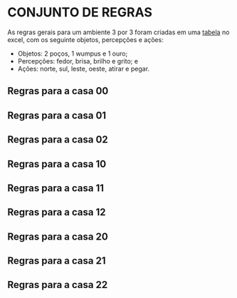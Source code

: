 # **CONJUNTO DE REGRAS**

As regras gerais para um ambiente 3 por 3 foram criadas em uma [tabela](https://docs.google.com/spreadsheets/d/1P9ERyc96ZGstzZdIpT79o8C-XpIPPAhLF2d93hOksVY/edit?usp=sharing) no excel, com os seguinte objetos, percepções e ações:

- Objetos: 2 poços, 1 wumpus e 1 ouro;
- Percepções: fedor, brisa, brilho e grito; e
- Ações: norte, sul, leste, oeste, atirar e pegar.

## **Regras para a casa 00**

## **Regras para a casa 01**

## **Regras para a casa 02**

## **Regras para a casa 10**

## **Regras para a casa 11**

## **Regras para a casa 12**

## **Regras para a casa 20**

## **Regras para a casa 21**

## **Regras para a casa 22**
